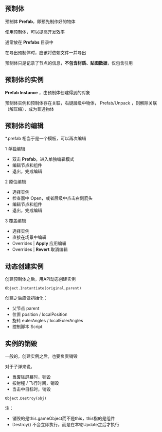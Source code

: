 ## 预制体

预制体 **Prefab**，即预先制作好的物体

使用预制体，可以提高开发效率

通常放在 **Prefabs** 目录中

在导出预制体时，应该将依赖文件一并导出

预制体只是记录了节点的信息，**不包含材质、贴图数据**，仅包含引用



## 预制体的实例

**Prefab Instance** ，由预制体创建得到的对象

预制体实例和预制体存在关联，右键层级中物体， Prefab/Unpack ，则解除关联（解压缩），成为普通物体



## 预制体的编辑

*.prefab 相当于是一个模板，可以再次编辑

1 单独编辑

-   双击 **Prefab**，进入单独编辑模式
-   编辑节点和组件
-   退出，完成编辑

2 原位编辑

-   选择实例
-   检查器中 Open，或者层级中点击右侧箭头
-   编辑节点和组件
-   退出，完成编辑

3 覆盖编辑

-   选择实例
-   直接在场景中编辑
-   Overrides | **Apply** 应用编辑
-   Overrides | **Revert** 取消编辑



## 动态创建实例

创建预制体之后，用API动态创建实例

`Object.Instantiate(original,parent)`

创建之后应做初始化：

-   父节点 parent
-   位置 position / localPosition
-   旋转 eulerAngles / localEulerAngles
-   控制脚本 Script



## 实例的销毁

一般的，创建实例之后，也要负责销毁

对于子弹来说，

-   当废除屏幕时，销毁
-   按射程 / 飞行时间，销毁
-   当击中目标时，销毁

`Object.Destroy(obj)`

注：

-   销毁的是this.gameObject而不是this，this指的是组件
-   Destroy() 不会立即执行，而是在本轮Update之后才执行